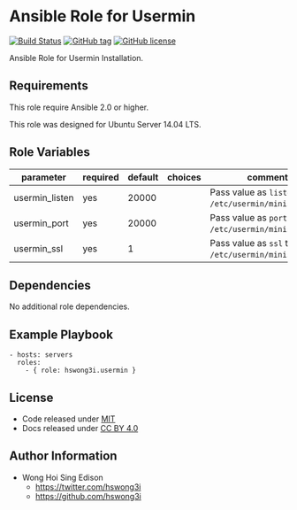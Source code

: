 Ansible Role for Usermin
========================

[![Build Status](https://travis-ci.org/pantarei/ansible-role-usermin.svg?branch=master)](https://travis-ci.org/pantarei/ansible-role-usermin)
[![GitHub tag](https://img.shields.io/github/tag/pantarei/ansible-role-usermin.svg)](https://github.com/pantarei/ansible-role-usermin)
[![GitHub license](https://img.shields.io/github/license/pantarei/ansible-role-usermin.svg)](https://github.com/pantarei/ansible-role-usermin/blob/master/LICENSE)

Ansible Role for Usermin Installation.

Requirements
------------

This role require Ansible 2.0 or higher.

This role was designed for Ubuntu Server 14.04 LTS.

Role Variables
--------------

<table>
<colgroup>
<col width="20%" />
<col width="20%" />
<col width="20%" />
<col width="20%" />
<col width="20%" />
</colgroup>
<thead>
<tr class="header">
<th>parameter</th>
<th>required</th>
<th>default</th>
<th>choices</th>
<th>comments</th>
</tr>
</thead>
<tbody>
<tr class="odd">
<td>usermin_listen</td>
<td>yes</td>
<td>20000</td>
<td></td>
<td>Pass value as <code>listen</code> to <code>/etc/usermin/miniserv.conf</code>.</td>
</tr>
<tr class="even">
<td>usermin_port</td>
<td>yes</td>
<td>20000</td>
<td></td>
<td>Pass value as <code>port</code> to <code>/etc/usermin/miniserv.conf</code>.</td>
</tr>
<tr class="odd">
<td>usermin_ssl</td>
<td>yes</td>
<td>1</td>
<td></td>
<td>Pass value as <code>ssl</code> to <code>/etc/usermin/miniserv.conf</code>.</td>
</tr>
</tbody>
</table>

Dependencies
------------

No additional role dependencies.

Example Playbook
----------------

    - hosts: servers
      roles:
        - { role: hswong3i.usermin }

License
-------

-   Code released under [MIT](https://github.com/pantarei/ansible-role-usermin/blob/master/LICENSE)
-   Docs released under [CC BY 4.0](http://creativecommons.org/licenses/by/4.0/)

Author Information
------------------

-   Wong Hoi Sing Edison
    -   <a href="https://twitter.com/hswong3i" class="uri" class="uri">https://twitter.com/hswong3i</a>
    -   <a href="https://github.com/hswong3i" class="uri" class="uri">https://github.com/hswong3i</a>

